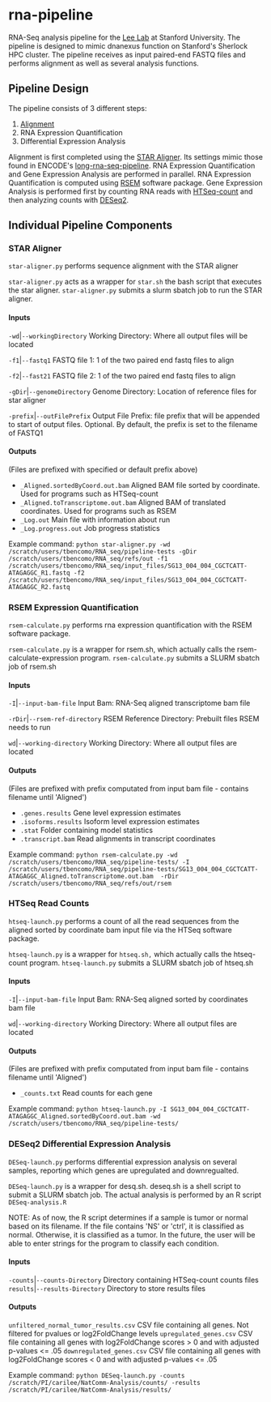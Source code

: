 # rna-pipeline
RNA-Seq analysis pipeline for the [Lee Lab](http://leelab.stanford.edu/) at Stanford University. The pipeline is designed to mimic dnanexus function on Stanford's Sherlock HPC cluster. The pipeline receives as input paired-end FASTQ files and performs alignment as well as several analysis functions.

## Pipeline Design
The pipeline consists of 3 different steps:
1. [Alignment](https://github.com/tjbencomo/rna-pipeline/blob/master/README.md#STAR-Aligner)
2. RNA Expression Quantification
3. Differential Expression Analysis

Alignment is first completed using the [STAR Aligner](https://github.com/alexdobin/STAR). Its settings mimic those found in ENCODE's [long-rna-seq-pipeline](https://github.com/ENCODE-DCC/long-rna-seq-pipeline/blob/f9ff54ddf1d955382a1f0aa50b55c8627702f6e1/dnanexus/align-star-pe/resources/usr/bin/lrna_align_star_pe.sh). RNA Expression Quantification and Gene Expression Analysis are performed in parallel. RNA Expression Quantification is computed using [RSEM](https://github.com/deweylab/RSEM) software package. Gene Expression Analysis is performed first by counting RNA reads with [HTSeq-count](http://htseq.readthedocs.io/en/master/count.html) and then analyzing counts with [DESeq2](https://bioconductor.org/packages/release/bioc/html/DESeq2.html). 

## Individual Pipeline Components
### STAR Aligner
`star-aligner.py` performs sequence alignment with the STAR aligner

`star-aligner.py` acts as a wrapper for `star.sh` the bash script that executes the star aligner. `star-aligner.py` submits a slurm sbatch job to run the STAR aligner.

#### Inputs

`-wd`|`--workingDirectory` Working Directory: Where all output files will be located

`-f1`|`--fastq1` FASTQ file 1: 1 of the two paired end fastq files to align

`-f2`|`--fast21` FASTQ file 2: 1 of the two paired end fastq files to align

`-gDir`|`--genomeDirectory` Genome Directory: Location of reference files for star aligner

`-prefix`|`--outFilePrefix` Output File Prefix: file prefix that will be appended to start of output files. Optional. By default, the prefix is set to the filename of FASTQ1

#### Outputs

(Files are prefixed with specified or default prefix above)

* `_Aligned.sortedByCoord.out.bam` Aligned BAM file sorted by coordinate. Used for programs such as HTSeq-count
* `_Aligned.toTranscriptome.out.bam` Aligned BAM of translated coordinates. Used for programs such as RSEM
* `_Log.out` Main file with information about run
* `_Log.progress.out` Job progress statistics

Example command:
`python star-aligner.py -wd /scratch/users/tbencomo/RNA_seq/pipeline-tests -gDir /scratch/users/tbencomo/RNA_seq/refs/out -f1 /scratch/users/tbencomo/RNA_seq/input_files/SG13_004_004_CGCTCATT-ATAGAGGC_R1.fastq -f2 /scratch/users/tbencomo/RNA_seq/input_files/SG13_004_004_CGCTCATT-ATAGAGGC_R2.fastq`

### RSEM Expression Quantification
`rsem-calculate.py` performs rna expression quantification with the RSEM software package. 

`rsem-calculate.py` is a wrapper for rsem.sh, which actually calls the rsem-calculate-expression program. `rsem-calculate.py` submits a SLURM sbatch job of rsem.sh

#### Inputs

`-I`|`--input-bam-file` Input Bam: RNA-Seq aligned transcriptome bam file

`-rDir`|`--rsem-ref-directory` RSEM Reference Directory: Prebuilt files RSEM needs to run

`wd`|`--working-directory` Working Directory: Where all output files are located 

#### Outputs

(Files are prefixed with prefix computated from input bam file - contains filename until 'Aligned')

* `.genes.results` Gene level expression estimates
* `.isoforms.results` Isoform level expression estimates
* `.stat` Folder containing model statistics
* `.transcript.bam` Read alignments in transcript coordinates

Example command: 
`python rsem-calculate.py -wd /scratch/users/tbencomo/RNA_seq/pipeline-tests/ -I /scratch/users/tbencomo/RNA_seq/pipeline-tests/SG13_004_004_CGCTCATT-ATAGAGGC_Aligned.toTranscriptome.out.bam  -rDir /scratch/users/tbencomo/RNA_seq/refs/out/rsem`

### HTSeq Read Counts
`htseq-launch.py` performs a count of all the read sequences from the aligned sorted by coordinate bam input file via the HTSeq software package. 

`htseq-launch.py` is a wrapper for `htseq.sh,` which actually calls the htseq-count program. `htseq-launch.py` submits a SLURM sbatch job of htseq.sh

#### Inputs

`-I`|`--input-bam-file` Input Bam: RNA-Seq aligned sorted by coordinates bam file

`wd`|`--working-directory` Working Directory: Where all output files are located 

#### Outputs

(Files are prefixed with prefix computated from input bam file - contains filename until 'Aligned')


* `_counts.txt` Read counts for each gene

Example command: 
`python htseq-launch.py -I SG13_004_004_CGCTCATT-ATAGAGGC_Aligned.sortedByCoord.out.bam -wd /scratch/users/tbencomo/RNA_seq/pipeline-tests/`

### DESeq2 Differential Expression Analysis
`DESeq-launch.py` performs differential expression analysis on several samples, reporting which genes are upregulated and downregualted. 

`DESeq-launch.py` is a wrapper for desq.sh. deseq.sh is a shell script to submit a SLURM sbatch job. The actual analysis is performed by an R script `DESeq-analysis.R`

NOTE: As of now, the R script determines if a sample is tumor or normal based on its filename. If the file contains 'NS' or 'ctrl', it is classified as normal. Otherwise, it is classified as a tumor. In the future, the user will be able to enter strings for the program to classify each condition.
#### Inputs

`-counts`|`--counts-Directory` Directory containing HTSeq-count counts files
`results`|`--results-Directory` Directory to store results files

#### Outputs

`unfiltered_normal_tumor_results.csv` CSV file containing all genes. Not filtered for pvalues or log2FoldChange levels
`upregulated_genes.csv` CSV file containing all genes with log2FoldChange scores > 0 and with adjusted p-values <= .05
`downregulated_genes.csv` CSV file containing all genes with log2FoldChange scores < 0 and with adjusted p-values <= .05

Example command:
`python DESeq-launch.py -counts /scratch/PI/carilee/NatComm-Analysis/counts/ -results /scratch/PI/carilee/NatComm-Analysis/results/`
